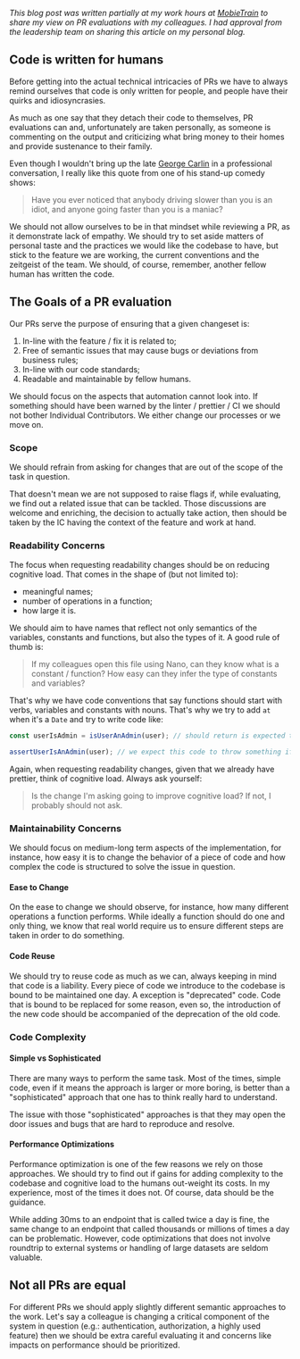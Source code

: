 _This blog post was written partially at my work hours at [MobieTrain](https://mobietrain.com) to share my view on PR evaluations with my colleagues. I had approval from the leadership team on sharing this article on my personal blog._

## Code is written for humans

Before getting into the actual technical intricacies of PRs we have to always remind ourselves that code is only written for people, and people have their quirks and idiosyncrasies.

As much as one say that they detach their code to themselves, PR evaluations can and, unfortunately are taken personally, as someone is commenting on the output and criticizing what bring money to their homes and provide sustenance to their family.

Even though I wouldn't bring up the late [George Carlin](https://en.wikipedia.org/wiki/George_Carlin) in a professional conversation, I really like this quote from one of his stand-up comedy shows:

> Have you ever noticed that anybody driving slower than you is an idiot, and anyone going faster than you is a maniac?

We should not allow ourselves to be in that mindset while reviewing a PR, as it demonstrate lack of empathy. We should try to set aside matters of personal taste and the practices we would like the codebase to have, but stick to the feature we are working, the current conventions and the zeitgeist of the team. We should, of course, remember, another fellow human has written the code.

## The Goals of a PR evaluation

Our PRs serve the purpose of ensuring that a given changeset is:

1. In-line with the feature / fix it is related to;
2. Free of semantic issues that may cause bugs or deviations from business rules;
3. In-line with our code standards;
4. Readable and maintainable by fellow humans.

We should focus on the aspects that automation cannot look into. If something should have been warned by the linter / prettier / CI we should not bother Individual Contributors. We either change our processes or we move on.

### Scope

We should refrain from asking for changes that are out of the scope of the task in question.

That doesn't mean we are not supposed to raise flags if, while evaluating, we find out a related issue that can be tackled. Those discussions are welcome and enriching, the decision to actually take action, then should be taken by the IC having the context of the feature and work at hand.

### Readability Concerns

The focus when requesting readability changes should be on reducing cognitive load. That comes in the shape of (but not limited to):

- meaningful names;
- number of operations in a function;
- how large it is.

We should aim to have names that reflect not only semantics of the variables, constants and functions, but also the types of it. A good rule of thumb is:

> If my colleagues open this file using Nano, can they know what is a constant / function? How easy can they infer the type of constants and variables?

That's why we have code conventions that say functions should start with verbs, variables and constants with nouns. That's why we try to add `at` when it's a `Date` and try to write code like:

```js
const userIsAdmin = isUserAnAdmin(user); // should return is expected to be a boolean.

assertUserIsAnAdmin(user); // we expect this code to throw something if user is not an admin
```

Again, when requesting readability changes, given that we already have prettier, think of cognitive load. Always ask yourself:

> Is the change I'm asking going to improve cognitive load? If not, I probably should not ask.

### Maintainability Concerns

We should focus on medium-long term aspects of the implementation, for instance, how easy it is to change the behavior of a piece of code and how complex the code is structured to solve the issue in question.

#### Ease to Change

On the ease to change we should observe, for instance, how many different operations a function performs. While ideally a function should do one and only thing, we know that real world require us to ensure different steps are taken in order to do something.

#### Code Reuse

We should try to reuse code as much as we can, always keeping in mind that code is a liability. Every piece of code we introduce to the codebase is bound to be maintained one day. A exception is "deprecated" code. Code that is bound to be replaced for some reason, even so, the introduction of the new code should be accompanied of the deprecation of the old code.

### Code Complexity

#### Simple vs Sophisticated

There are many ways to perform the same task. Most of the times, simple code, even if it means the approach is larger or more boring, is better than a "sophisticated" approach that one has to think really hard to understand.

The issue with those "sophisticated" approaches is that they may open the door issues and bugs that are hard to reproduce and resolve.

#### Performance Optimizations

Performance optimization is one of the few reasons we rely on those approaches. We should try to find out if gains for adding complexity to the codebase and cognitive load to the humans out-weight its costs. In my experience, most of the times it does not. Of course, data should be the guidance.

While adding 30ms to an endpoint that is called twice a day is fine, the same change to an endpoint that called thousands or millions of times a day can be problematic. However, code optimizations that does not involve roundtrip to external systems or handling of large datasets are seldom valuable.

## Not all PRs are equal

For different PRs we should apply slightly different semantic approaches to the work. Let's say a colleague is changing a critical component of the system in question (e.g.: authentication, authorization, a highly used feature) then we should be extra careful evaluating it and concerns like impacts on performance should be prioritized.
